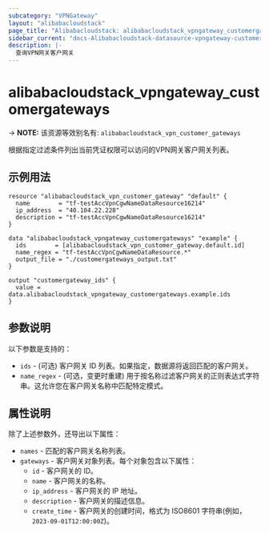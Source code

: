 ```yaml
---
subcategory: "VPNGateway"
layout: "alibabacloudstack"
page_title: "Alibabacloudstack: alibabacloudstack_vpngateway_customergateways"
sidebar_current: "docs-Alibabacloudstack-datasource-vpngateway-customergateways"
description: |- 
  查询VPN网关客户网关
---
```


# alibabacloudstack_vpngateway_customergateways
-> **NOTE:** 该资源等效别名有: `alibabacloudstack_vpn_customer_gateways`

根据指定过滤条件列出当前凭证权限可以访问的VPN网关客户网关列表。

## 示例用法

```hcl
resource "alibabacloudstack_vpn_customer_gateway" "default" {
  name        = "tf-testAccVpnCgwNameDataResource16214"
  ip_address  = "40.104.22.228"
  description = "tf-testAccVpnCgwNameDataResource16214"
}

data "alibabacloudstack_vpngateway_customergateways" "example" {
  ids        = [alibabacloudstack_vpn_customer_gateway.default.id]
  name_regex = "tf-testAccVpnCgwNameDataResource.*"
  output_file = "./customergateways_output.txt"
}

output "customergateway_ids" {
  value = data.alibabacloudstack_vpngateway_customergateways.example.ids
}
```

## 参数说明

以下参数是支持的：

* `ids` - (可选) 客户网关 ID 列表。如果指定，数据源将返回匹配的客户网关。
* `name_regex` - (可选，变更时重建) 用于按名称过滤客户网关的正则表达式字符串。这允许您在客户网关名称中匹配特定模式。

## 属性说明

除了上述参数外，还导出以下属性：

* `names` - 匹配的客户网关名称列表。
* `gateways` - 客户网关对象列表。每个对象包含以下属性：
  * `id` - 客户网关的 ID。
  * `name` - 客户网关的名称。
  * `ip_address` - 客户网关的 IP 地址。
  * `description` - 客户网关的描述信息。
  * `create_time` - 客户网关的创建时间，格式为 ISO8601 字符串(例如，`2023-09-01T12:00:00Z`)。